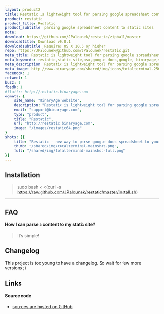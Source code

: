 ```yaml
---
layout: product2
title: Restatic is lightweight tool for parsing google spreadsheet content to static sites
product: restatic
product_title: Restatic
product_subtitle: parsing google spreadsheet content to static sites
note: 
download: https://github.com/JPalounek/restatic/zipball/master
downloadtitle: Download v0.0.1
downloadsubtitle: Requires OS X 10.6 or higher
repo: https://JPalounek@github.com/JPalounek/restatic.git
meta_title: Restatic is lightweight tool for parsing google spreadsheet content to static sites
meta_keywords: restatic,static-site,osx,google-docs,google, binaryage,software,tool
meta_description: Restatic is lightweight tool for parsing google spreadsheet content to static siteskeyboard shortcut
meta_image: http://www.binaryage.com/shared/img/icons/totalterminal-256.png
facebook: 1
retweet: 1
buzz: 1
fbsdk: 1
#flattr: http://restatic.binaryage.com
ogmeta: {
    site_name: "BinaryAge website",
    description: "Restatic is lightweight tool for parsing google spreadsheet content to static sites",
    email: "support@binaryage.com",
    type: "product",
    title: "Restatic",
    url: "http://restatic.binaryage.com",
    image: "/images/restatic64.png"
}
shots: [{
    title: "Restatic - new way to parse google docs spreadsheet to your static site.",
    thumb: "/shared/img/totalterminal-mainshot.png",
    full: "/shared/img/totalterminal-mainshot-full.png"
}]
---
```




## Installation

> sudo bash < <(curl -s https://raw.github.com/JPalounek/restatic/master/install.sh)
  
---
  
## FAQ

#### How I can parse a content to my static site?
>  It's simple!

## Changelog
This project is too young to have a changelog. So wait for few more versions ;)

<!--
<div class="changelogx"></div>

<script type="text/javascript" charset="utf-8">
    $(function() {
        $('.changelogx').load('changelog-beta.html?x='+((Math.random()+"").substring(2))+' #page');
    });
    
    function showBetaHint() {
        $('.betahint').toggle();
    }
</script>
-->

## Links

#### Source code
  * [sources are hosted on GitHub](https://JPalounek@github.com/JPalounek/restatic.git)